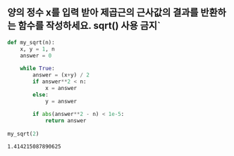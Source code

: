 ## 양의 정수 x를 입력 받아 제곱근의 근사값의 결과를 반환하는 함수를 작성하세요.  sqrt() 사용 금지`

```python
def my_sqrt(n):
    x, y = 1, n
    answer = 0
    
    while True:
        answer = (x+y) / 2
        if answer**2 < n:
            x = answer
        else:
            y = answer
    
        if abs(answer**2 - n) < 1e-5:
            return answer
    
my_sqrt(2) 
```

```
1.414215087890625
```

